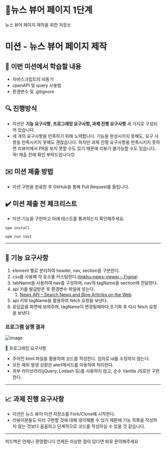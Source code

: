 # 📰뉴스 뷰어 페이지 1단계

뉴스 뷰어 페이지 제작을 위한 저장소

# 미션 - 뉴스 뷰어 페이지 제작

## 🔑 이번 미션에서 학습할 내용

- 자바스크립트의 비동기
- openAPI 및 query 사용법
- 환경변수 및 .gitignore

## 🔍 진행방식

- 미션은 **기능 요구사항, 프로그래밍 요구사항, 과제 진행 요구사항** 세 가지로 구성되어 있습니다.
- 세 개의 요구사항을 만족하기 위해 노력합니다. 기능을 완성시키지 못해도, 요구 사항을 만족시키지 못해도 괜찮습니다. 하지만 과제 진행 요구사항을 만족시키지 못하면 리뷰어께서 PR을 보지 못할 수도 있기 때문에 리뷰가 불가능할 수도 있습니다. 꼭! 제출 전에 확인 부탁드립니다😊

## ✉️ 미션 제출 방법

- 미션 구현을 완료한 후 GitHub을 통해 Pull Request를 올립니다.

## ✔️ 미션 제출 전 체크리스트

- 미션 기능을 구현하고 아래 테스트를 통과하는지 확인해주세요.

```
npm install

npm run test
```

---

## 🚀 기능 요구사항

1. element 별로 분리하여 header, nav, section을 구분한다.
2. css를 사용해 각 요소를 커스텀한다.([linkhu-news-viewer – Figma](https://www.figma.com/file/YKjKZl4pVAn0xOi3GtJT8h/linkhu-news-viewer?type=design&mode=design&t=LmfV7QOjSAKZ2pe0-0))
3. tabName을 사용하여 nav를 구성하며, nav의 tagName을 section에 전달한다.
4. api 키를 발급받은 후 환경변수 파일에 넣는다.
    1. [News API – Search News and Blog Articles on the Web](https://newsapi.org/)
5. api 키와 tagName을 활용하여 fetch 요청을 보낸다.
6. 응답값을 화면에 보여주며, tagName이 변경될때마다 초기화 후 다시 fetch 요청을 보낸다.

### 프로그램 실행 결과

![image](https://github.com/LIN-KHU/javascript-newsviewer/assets/75254185/5f546069-bb86-4b30-b6f4-510843b6494b)


🎱 프로그래밍 요구사항

- 주어진 html 파일을 활용하여 코드를 작성한다. 임의로 id를 수정하지 않는다.
- 모든 예외 발생 상황은 alert메서드를 이용하여 처리한다.
- 외부 라이브러리(jQuery, Lodash 등)를 사용하지 않고, 순수 Vanilla JS로만 구현한다.

---

## 📈 과제 진행 요구사항

- 미션은 뉴스 뷰어 미션 저장소를 Fork/Clone해 시작한다.
- 리뷰이분들도 미리 구현할 것에 대해 생각해볼 수 있기 때문에 기능 목록을 작성하지 않는 것보다 꼼꼼하고 단계적으로 코드를 작성하실 수 있을 것 같습니다.

---

피드백은 언제나 환영합니다 언제든 이상한 점이 있다면 바로 문의해주세요
